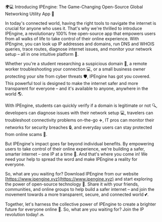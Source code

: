 🌍💻 Introducing IPEngine: The Game-Changing Open-Source Global Networking Utility App 🚀

In today's connected world, having the right tools to navigate the internet is crucial for anyone who uses it. That's why we're thrilled to introduce IPEngine, a revolutionary 100% free open-source app that empowers users from all walks of life to take control of their online experience. With IPEngine, you can look up IP addresses and domains, run DNS and WHOIS queries, trace routes, diagnose internet issues, and monitor your network setup – all in one intuitive platform 📡.

Whether you're a student researching a suspicious domain 🤔, a remote worker troubleshooting your connection 💻, or a small business owner protecting your site from cyber threats 🛡️, IPEngine has got you covered. This powerful tool is designed to make the internet safer and more transparent for everyone – and it's available to anyone, anywhere in the world 🌎.

With IPEngine, students can quickly verify if a domain is legitimate or not 🔍, developers can diagnose issues with their network setup 💻, travelers can troubleshoot connectivity problems on-the-go ✈️, IT pros can monitor their networks for security breaches 🔒, and everyday users can stay protected from online scams 🛑.

But IPEngine's impact goes far beyond individual benefits. By empowering users to take control of their online experience, we're building a safer, smarter internet – one IP at a time 💪. And that's where you come in! We need your help to spread the word and make IPEngine a reality for everyone.

So, what are you waiting for? Download IPEngine from our website [https://www.ipengine.xyz](https://www.ipengine.xyz) and start exploring the power of open-source technology 🚀. Share it with your friends, communities, and online groups to help build a safer internet – and join the movement towards a more transparent, secure, and connected world 💕.

Together, let's harness the collective power of IPEngine to create a brighter future for everyone online 👥. So, what are you waiting for? Join the IP revolution today! 🔜